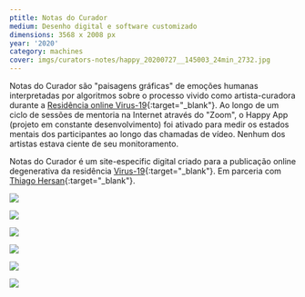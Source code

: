 ```yaml
---
ptitle: Notas do Curador
medium: Desenho digital e software customizado
dimensions: 3568 x 2008 px
year: '2020'
category: machines
cover: imgs/curators-notes/happy_20200727__145003_24min_2732.jpg
---
```

Notas do Curador são "paisagens gráficas" de emoções humanas interpretadas por algoritmos sobre o processo vivido como artista-curadora durante a [Residência online Virus-19](https://res19encia.github.io/pt/){:target="_blank"}. Ao longo de um ciclo de sessões de mentoria na Internet através do "Zoom", o Happy App (projeto em constante desenvolvimento) foi ativado para medir os estados mentais dos participantes ao longo das chamadas de vídeo. Nenhum dos artistas estava ciente de seu monitoramento.

Notas do Curador é um site-especific digital criado para a publicação online degenerativa da residência [Virus-19](https://res19encia.github.io/pt/){:target="_blank"}. Em parceria com [Thiago Hersan](https://thiagohersan.com){:target="_blank"}.

![]({{site.baseurl}}/imgs/curators-notes/happy_20200728__150537_46min_2552.jpg)

![]({{site.baseurl}}/imgs/curators-notes/happy_20200810__112344_111minutos_3568.jpg)

![]({{site.baseurl}}/imgs/curators-notes/happy_20200810__131221_45min_3904.jpg)

![]({{site.baseurl}}/imgs/curators-notes/happy_20200728__160200_30min_2552.jpg)

![]({{site.baseurl}}/imgs/curators-notes/happy_20200728__142501_66min_2324.jpg)

![]({{site.baseurl}}/imgs/curators-notes/happy_20200810__114937_20min_3568.jpg)
